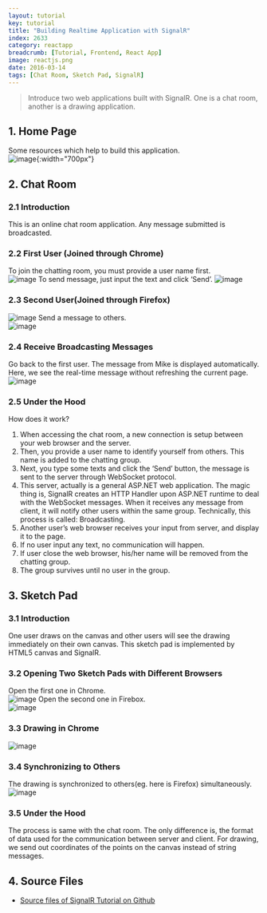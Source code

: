```yaml
---
layout: tutorial
key: tutorial
title: "Building Realtime Application with SignalR"
index: 2633
category: reactapp
breadcrumb: [Tutorial, Frontend, React App]
image: reactjs.png
date: 2016-03-14
tags: [Chat Room, Sketch Pad, SignalR]
---
```


> Introduce two web applications built with SignalR. One is a chat room, another is a drawing application.

## 1. Home Page  
Some resources which help to build this application.  
![image](/public/images/frontend/2633/home.png){:width="700px"}  

## 2. Chat Room
### 2.1 Introduction  
This is an online chat room application. Any message submitted is broadcasted.  
### 2.2 First User (Joined through Chrome)  
To join the chatting room, you must provide a user name first.  
![image](/public/images/frontend/2633/chatroomuser1.png)
To send message, just input the text and click ‘Send’.
![image](/public/images/frontend/2633/chatroommsg1.png)
### 2.3 Second User(Joined through Firefox)  
![image](/public/images/frontend/2633/chatroomuser2.png)
Send a message to others.  
![image](/public/images/frontend/2633/chatroommsg2.png)
### 2.4 Receive Broadcasting Messages  
Go back to the first user. The message from Mike is displayed automatically. Here, we see the real-time message   without refreshing the current page.  
![image](/public/images/frontend/2633/chatroombroadcasting.png)
### 2.5 Under the Hood  
How does it work?  
1) When accessing the chat room, a new connection is setup between your web browser and the server.  
2) Then, you provide a user name to identify yourself from others. This name is added to the chatting group.  
3) Next, you type some texts and click the ‘Send’ button, the message is sent to the server through WebSocket protocol.  
4) This server, actually is a general ASP.NET web application. The magic thing is, SignalR creates an HTTP Handler upon ASP.NET runtime to deal with the WebSocket messages. When it receives any message from client, it will notify other users within the same group. Technically, this process is called: Broadcasting.  
5) Another user’s web browser receives your input from server, and display it to the page.  
6) If no user input any text, no communication will happen.  
7) If user close the web browser, his/her name will be removed from the chatting group.  
8) The group survives until no user in the group.  

## 3. Sketch Pad  
### 3.1 Introduction  
One user draws on the canvas and other users will see the drawing immediately on their own canvas. This sketch pad is implemented by HTML5 canvas and SignalR.  
### 3.2 Opening Two Sketch Pads with Different Browsers
Open the first one in Chrome.  
![image](/public/images/frontend/2633/sketchpad1.png)
Open the second one in Firebox.  
![image](/public/images/frontend/2633/sketchpad2.png)  
### 3.3 Drawing in Chrome
![image](/public/images/frontend/2633/sketchpaddrawing.png)  
### 3.4 Synchronizing to Others
The drawing is synchronized to others(eg. here is Firefox) simultaneously.  
![image](/public/images/frontend/2633/sketchpadsync.png)  
### 3.5 Under the Hood  
The process is same with the chat room. The only difference is, the format of data used for the communication between server and client. For drawing, we send out coordinates of the points on the canvas instead of string messages.

## 4. Source Files
* [Source files of SignalR Tutorial on Github](https://github.com/jojozhuang/Tutorials/tree/master/SignalRTutorial)
